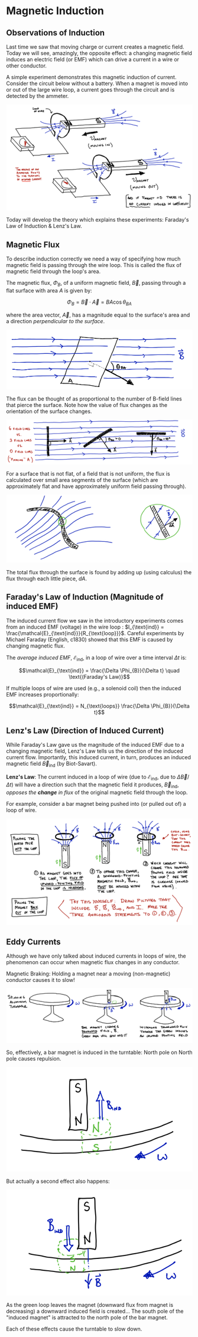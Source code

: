 # Magnetic Induction

## Observations of Induction

Last time we saw that moving charge or current creates a magnetic field. Today we will see, amazingly, the opposite effect: a changing magnetic field induces an electric field (or EMF) which can drive a current in a wire or other conductor.

A simple experiment demonstrates this magnetic induction of current. Consider the circuit below without a battery. When a magnet is moved into or out of the large wire loop, a current goes through the circuit and is detected by the ammeter.

![A magnet is pushed into or out of a loop of wire, causing a changing magnetic flux.  This causes a current in the wire.](images/14_push-magnet-in-out-loop.png)

Today will develop the theory which explains these experiments: Faraday's Law of Induction & Lenz's Law.

## Magnetic Flux

To describe induction correctly we need a way of specifying how much magnetic field is passing through the wire loop. This is called the flux of magnetic field through the loop's area.

The magnetic flux, $\Phi_B$, of a uniform magnetic field, $\vec{B}$, passing through a flat surface with area $A$ is given by:
```math
\Phi_B = \vec{B} \cdot \vec{A} = BA \cos \theta_{BA}
```
where the area vector, $\vec{A}$, has a magnitude equal to the surface's area and a direction *perpendicular to the surface*.

![Flux of magnetic field through a flat area, with the area vector at an angle to the field](images/14_flux-one.png)

The flux can be thought of as proportional to the number of B-field lines that pierce the surface.  Note how the value of flux changes as the orientation of the surface changes.

![Flux of magnetic field through a flat area, with the area vector at different angles to the field](images/14_flux-two.png)

For a surface that is not flat, of a field that is not uniform, the flux is calculated over small area segments of the surface (which are approximately flat and have approximately uniform field passing through).

![Finding the flux of a nonflat surface by zooming in to get flat chunks.](images/14_flux-nonflat.png)

The total flux through the surface is found by adding up (using calculus) the flux through each little piece, $dA$.

## Faraday's Law of Induction (Magnitude of induced EMF)

The induced current flow we saw in the introductory experiments comes from an induced EMF (voltage) in the wire loop : $I_{\text{ind}} = \frac{\mathcal{E}_{\text{ind}}}{R_{\text{loop}}}$. Careful experiments by Michael Faraday (English, c1830) showed that this EMF is caused by changing magnetic flux.

The *average induced EMF*, $\mathcal{E}_{\text{ind}}$, in a loop of wire over a time interval $\Delta t$ is:
```math
\mathcal{E}_{\text{ind}} = \frac{\Delta \Phi_{B}}{\Delta t} \quad \text{(Faraday's Law)}
```
If multiple loops of wire are used (e.g., a solenoid coil) then the induced EMF increases proportionally:
```math
\mathcal{E}_{\text{ind}} = N_{\text{loops}} \frac{\Delta \Phi_{B}}{\Delta t}
```

## Lenz's Law (Direction of Induced Current)

While Faraday's Law gave us the magnitude of the induced EMF due to a changing magnetic field, Lenz's Law tells us the direction of the induced current flow. Importantly, this induced current, in turn, produces an induced magnetic field $\vec{B}_{\text{ind}}$ (by Biot-Savart).

**Lenz's Law**: The current induced in a loop of wire (due to $\mathcal{E}_{\text{ind}}$, due to $\Delta \vec{B}/\Delta t$) will have a direction such that the magnetic field it produces, $\vec{B}_{\text{ind}}$, *opposes the **change** in flux* of the original magnetic field through the loop.

For example, consider a bar magnet being pushed into (or pulled out of) a loop of wire.

![Example of generating induced current by pushing a magnet into a loop of wire](images/14_push-magnet-in-out-loop_two.png)

## Eddy Currents

Although we have only talked about induced currents in loops of wire, the phenomenon can occur when magnetic flux changes in any conductor.

Magnetic Braking: Holding a magnet near a moving (non-magnetic) conductor causes it to slow!

![By holding a magnet near a spinning (nonmagnetic) turntable, the changing field causes induced "eddy currents" which serve to slow the spin](images/14_eddy-currents-one.png)

So, effectively, a bar magnet is induced in the turntable: North pole on North pole causes repulsion.

![As the green area spins toward the magnet, an upward-north magnet is generated by induction: areas ahead of bar magnet are repulsed.](images/14_eddy-currents-two.png)

But actually a second effect also happens:

![As the second green area spins away the magnet, an upward-south magnet is generated by induction: areas behind the bar magnetic are attracted.](images/14_eddy-currents-three.png)

As the green loop leaves the magnet (downward flux from magnet is decreasing) a downward induced field is created... The south pole of the "induced magnet" is attracted to the north pole of the bar magnet.

Each of these effects cause the turntable to slow down.

